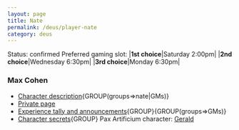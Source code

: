 ```yaml
---
layout: page
title: Nate
permalink: /deus/player-nate
category: deus
---
```

Status: confirmed
Preferred gaming slot:
|__1st choice__|Saturday 2:00pm|
|__2nd choice__|Wednesday 6:30pm|
|__3rd choice__|Monday 6:30pm|
### Max Cohen
* [Character description](char-public-nate){GROUP(groups=&gt;nate|GMs)}
* [Private page](char-private-nate)
* [Experience tally and announcements](announce-nate){GROUP}{GROUP(groups=&gt;GMs)}
* [Character secrets](char-secrets-nate){GROUP}
Pax Artificium character: [Gerald](/pax/pcs/gerald.html)

